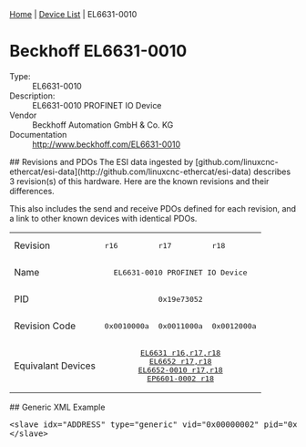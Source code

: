 <div class="nav"><a href="/esi-data">Home</a> | <a href="/esi-data/devices">Device List</a> | EL6631-0010</div>

#  Beckhoff EL6631-0010

<dl>
  <dt>Type:</dt><dd>EL6631-0010</dd>
  <dt>Description:</dt><dd>EL6631-0010 PROFINET IO Device</dd>
  <dt>Vendor</dt><dd>Beckhoff Automation GmbH & Co. KG</dd>
  <dt>Documentation</dt><dd><a href="http://www.beckhoff.com/EL6631-0010">http://www.beckhoff.com/EL6631-0010</a></dd>
</dl>
## Revisions and PDOs
The ESI data ingested by [github.com/linuxcnc-ethercat/esi-data](http://github.com/linuxcnc-ethercat/esi-data) describes 3 revision(s) of this hardware.  Here are the known revisions and their differences.

This also includes the send and receive PDOs defined for each revision, and a link to other known devices with identical PDOs.

<table>
<tr >
<td class="first">Revision</td>
<td ><pre>r16</pre></td>
<td ><pre>r17</pre></td>
<td ><pre>r18</pre></td>
</tr>
<tr >
<td class="first">Name</td>
<td  colspan=3 align="center"><pre>EL6631-0010 PROFINET IO Device</pre></td>
</tr>
<tr >
<td class="first">PID</td>
<td  colspan=3 align="center"><pre>0x19e73052</pre></td>
</tr>
<tr >
<td class="first">Revision Code</td>
<td ><pre>0x0010000a</pre></td>
<td ><pre>0x0011000a</pre></td>
<td ><pre>0x0012000a</pre></td>
</tr>
<tr >
<td class="first">Equivalant Devices</td>
<td  colspan=3 align="center"><pre><a href="EL6631">EL6631 r16,r17,r18</a><br/><a href="EL6652">EL6652 r17,r18</a><br/><a href="EL6652-0010">EL6652-0010 r17,r18</a><br/><a href="EP6601-0002">EP6601-0002 r18</a></pre></td>
</tr>
</table>
## Generic XML Example
<pre class="xml">
&lt;slave idx="ADDRESS" type="generic" vid="0x00000002" pid="0x19e73052" configPdos="true"&gt;
&lt;/slave&gt;
</pre>
